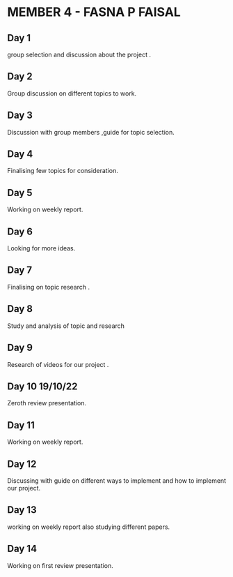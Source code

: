 
# MEMBER 4 - FASNA P FAISAL

## Day 1
group selection and discussion about the project .

## Day 2
Group discussion on different topics to work.

## Day 3
Discussion with group members ,guide for topic selection.

## Day 4
Finalising few topics for consideration.

## Day 5
Working on weekly report.

## Day 6
Looking for more ideas.

## Day 7 
Finalising on topic research .

## Day 8 
Study and analysis of topic and research

## Day 9
Research of videos for our project .

## Day 10 19/10/22
Zeroth review presentation.

## Day 11
Working on weekly report.

## Day 12

Discussing with guide on different ways to implement and how to implement our project.

## Day 13
working on weekly report also studying different papers.

## Day 14
Working on first review presentation. 





 
